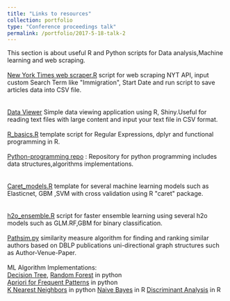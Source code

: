 ```yaml
---
title: "Links to resources"
collection: portfolio
type: "Conference proceedings talk"
permalink: /portfolio/2017-5-18-talk-2
---
```

 
This section is about useful R and Python scripts for Data analysis,Machine learning and web scraping.
<br/>
<br/>
[New York Times web scraper.R](https://github.com/bandjay/NYtimes/blob/master/NYtimes_EveryDay_Scraper.R)  script for web scraping  NYT API, input custom Search Term like "Immigration", Start Date and run script to save articles data into CSV file.                                                <br/>        
<br/>
[Data Viewer](https://github.com/bandjay/NYtimes/tree/master/DataViewer) Simple data viewing application using R, Shiny.Useful for reading text files with large content and input your text file in CSV format.                                              <br/> 
<br/>
[R_basics.R](https://github.com/bandjay/R-programming/blob/master/R_basics.R)  template script for Regular Expressions, dplyr and functional programming in R.
<br/>
<br/>
[Python-programming repo](https://github.com/bandjay/python-programming) : Repository for python programming includes data structures,algorithms implementations.             
<br/>
<br/>
[Caret_models.R](https://github.com/bandjay/R-programming/blob/master/Caret%20Pack-%20All%20algos.Rmd)  template for several machine learning models such as Elasticnet, GBM ,SVM with cross validation using R "caret" package.  
<br/>​
<br/>
[h2o_ensemble.R](https://github.com/bandjay/R-programming/blob/master/h20.R) script for faster ensemble learning using several h2o models such as GLM.RF,GBM for binary classification. 
<br/>
<br/>
[Pathsim.py](https://github.com/bandjay/python-programming/blob/master/Similarity.py)   similarity measure algorithm for finding and ranking similar authors based on DBLP publications uni-directional graph structures such as Author-Venue-Paper. 
<br/>
<br/>
ML Algorithm Implementations: <br/>
[Decision Tree](https://github.com/bandjay/python-programming/blob/master/DecisionTree.py), [Random Forest](https://github.com/bandjay/python-programming/blob/master/RandomForest.py) in python<br/>
​[Apriori for Frequent Patterns](https://github.com/bandjay/python-programming/blob/master/Apriori_FP.py) in python<br/>
​[K Nearest Neighbors](https://github.com/bandjay/python-programming/blob/master/KNN.py) in python
​[Naive Bayes](https://github.com/bandjay/R-programming/blob/master/NB.R) in R
​[Discriminant Analysis](https://github.com/bandjay/R-programming/blob/master/Discriminant%20Analysis.R) in R
​ 
 
​



​

​
